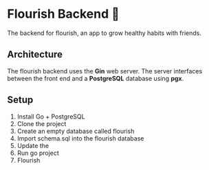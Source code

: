 # Flourish Backend 🌱
The backend for flourish, an app to grow healthy habits with friends.
## Architecture
The flourish backend uses the **Gin** web server. The server interfaces between the front end and a **PostgreSQL** database using **pgx**.
## Setup
1. Install Go + PostgreSQL
2. Clone the project
3. Create an empty database called flourish
4. Import schema.sql into the flourish database
5. Update the 
6. Run go project
7. Flourish
